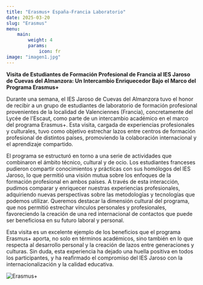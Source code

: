 ```yaml
---
title: "Erasmus+ España-Francia Laboratorio"
date: 2025-03-20
slug: "Erasmus"
menu:
    main:
        weight: 4
        params: 
            icon: fr
image: "imagen1.jpg"
---
```


**Visita de Estudiantes de Formación Profesional de Francia al IES Jaroso de Cuevas del Almanzora: Un Intercambio Enriquecedor Bajo el Marco del Programa Erasmus+**

Durante una semana, el IES Jaroso de Cuevas del Almanzora tuvo el honor de recibir a un grupo de estudiantes de laboratorio de formación profesional provenientes de la localidad de Valenciennes (Francia), concretamente del Lycée de l'Escaut, como parte de un intercambio académico en el marco del programa Erasmus+. Esta visita, cargada de experiencias profesionales y culturales, tuvo como objetivo estrechar lazos entre centros de formación profesional de distintos países, promoviendo la colaboración internacional y el aprendizaje compartido.  

El programa se estructuró en torno a una serie de actividades que combinaron el ámbito técnico, cultural y de ocio. Los estudiantes franceses pudieron compartir conocimientos y prácticas con sus homólogos del IES Jaroso, lo que permitió una visión mutua sobre los enfoques de la formación profesional en ambos países. A través de esta interacción, pudimos comparar y enriquecer nuestras  experiencias profesionales, adquiriendo nuevas perspectivas sobre las metodologías y tecnologías que podemos utilizar. Queremos destacar la dimensión cultural del programa, que nos permitió estrechar vínculos personales y profesionales, favoreciendo la creación de una red internacional de contactos que puede ser beneficiosa en su futuro laboral y personal.  

Esta visita es un excelente ejemplo de los beneficios que el programa Erasmus+ aporta, no solo en términos académicos, sino también en lo que respecta al desarrollo personal y la creación de lazos entre generaciones y culturas. Sin duda, esta experiencia ha dejado una huella positiva en todos los participantes, y ha reafirmado el compromiso del IES Jaroso con la internacionalización y la calidad educativa.    

 
![Erasmus+](/img/erasmus/erasmus.png)




